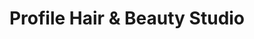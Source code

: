 ---
title: "Profile Hair & Beauty Studio"
url: /dorchester/profile-hair-und-beauty-studio/
shop: Friseur
---